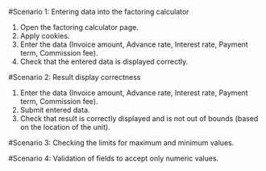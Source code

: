 #Scenario 1: Entering data into the factoring calculator
1. Open the factoring calculator page.
2. Apply cookies.
3. Enter the data (Invoice amount, Advance rate, Interest rate,
   Payment term, Commission fee).
4. Check that the entered data is displayed correctly.

#Scenario 2: Result display correctness
1. Enter the data (Invoice amount, Advance rate, Interest rate,
   Payment term, Commission fee).
2. Submit entered data.
3. Check that result is correctly displayed and is not
out of bounds (based on the location of the unit). 



#Scenario 3: Checking the limits for maximum and minimum values.

#Scenario 4: Validation of fields to accept only numeric values.